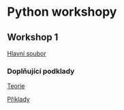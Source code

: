 # Python workshopy

## Workshop 1

[Hlavní soubor](workshop01.ipynb)

### Doplňující podklady

[Teorie](workshop01_teorie.ipynb)

[Příklady](workshop01_priklady.ipynb)
